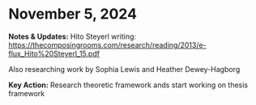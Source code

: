 # November 5, 2024

**Notes & Updates:** Hito Steyerl writing: https://thecomposingrooms.com/research/reading/2013/e-flux_Hito%20Steyerl_15.pdf 

Also researching work by Sophia Lewis and Heather Dewey-Hagborg

**Key Action:** Research theoretic framework ands start working on thesis framework